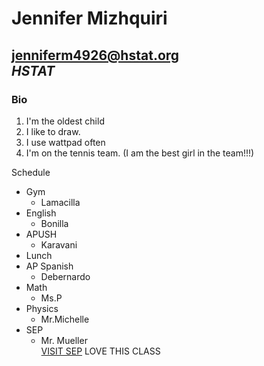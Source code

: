 # Jennifer Mizhquiri  
jenniferm4926@hstat.org  
_HSTAT_  
---
### Bio
1. I'm the oldest child
2. I like to draw.
3. I use wattpad often
4.  I'm on the tennis team.
     (I am the best girl in the team!!!)

Schedule  
* Gym   
    * Lamacilla 
* English
    * Bonilla 
* APUSH
    * Karavani 
* Lunch
* AP Spanish 
    * Debernardo 
* Math
    * Ms.P
* Physics 
    * Mr.Michelle 
* SEP  
    * Mr. Mueller   
  [VISIT SEP](hstat.org/sep11)   LOVE THIS CLASS
 
